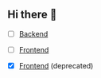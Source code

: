 ## Hi there 👋

- [ ] [Backend](https://github.com/Catalyst-Crew/backend)
- [ ] [Frontend]([https://github.com/Catalyst-Crew/frontend](https://github.com/Catalyst-Crew/frontend-new))

- [x]   [Frontend](https://github.com/Catalyst-Crew/frontend) (deprecated)
